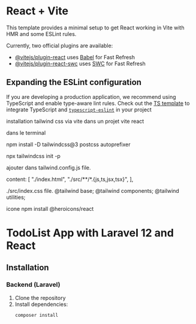 # React + Vite

This template provides a minimal setup to get React working in Vite with HMR and some ESLint rules.

Currently, two official plugins are available:

- [@vitejs/plugin-react](https://github.com/vitejs/vite-plugin-react/blob/main/packages/plugin-react/README.md) uses [Babel](https://babeljs.io/) for Fast Refresh
- [@vitejs/plugin-react-swc](https://github.com/vitejs/vite-plugin-react-swc) uses [SWC](https://swc.rs/) for Fast Refresh

## Expanding the ESLint configuration

If you are developing a production application, we recommend using TypeScript and enable type-aware lint rules. Check out the [TS template](https://github.com/vitejs/vite/tree/main/packages/create-vite/template-react-ts) to integrate TypeScript and [`typescript-eslint`](https://typescript-eslint.io) in your project




installation tailwind css via vite dans un projet vite react

dans le terminal 

npm install -D tailwindcss@3 postcss autoprefixer

npx tailwindcss init -p


ajouter dans tailwind.config.js file.

content: [
    "./index.html",
    "./src/**/*.{js,ts,jsx,tsx}",
  ],

./src/index.css file.
  @tailwind base;
@tailwind components;
@tailwind utilities;



icone 
npm install @heroicons/react


# TodoList App with Laravel 12 and React

## Installation

### Backend (Laravel)

1. Clone the repository
2. Install dependencies:
   ```bash
   composer install